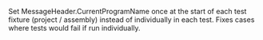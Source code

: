 Set MessageHeader.CurrentProgramName once at the start of each test fixture (project / assembly) instead of individually in each test. Fixes cases where tests would fail if run individually.
